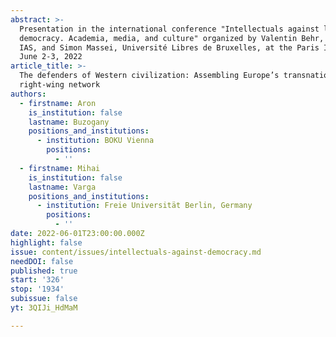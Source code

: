 ```yaml
---
abstract: >-
  Presentation in the international conference "Intellectuals against liberal
  democracy. Academia, media, and culture" organized by Valentin Behr, Paris
  IAS, and Simon Massei, Université Libres de Bruxelles, at the Paris IAS, on
  June 2-3, 2022
article_title: >-
  The defenders of Western civilization: Assembling Europe’s transnational
  right-wing network
authors:
  - firstname: Aron
    is_institution: false
    lastname: Buzogany
    positions_and_institutions:
      - institution: BOKU Vienna
        positions:
          - ''
  - firstname: Mihai
    is_institution: false
    lastname: Varga
    positions_and_institutions:
      - institution: Freie Universität Berlin, Germany
        positions:
          - ''
date: 2022-06-01T23:00:00.000Z
highlight: false
issue: content/issues/intellectuals-against-democracy.md
needDOI: false
published: true
start: '326'
stop: '1934'
subissue: false
yt: 3QIJi_HdMaM

---
```

<Youtube yt="3QIJi_HdMaM" caption="The defenders of Western civilization: Assembling Europe’s transnational right-wing network" start="326" stop="1934"></Youtube>
